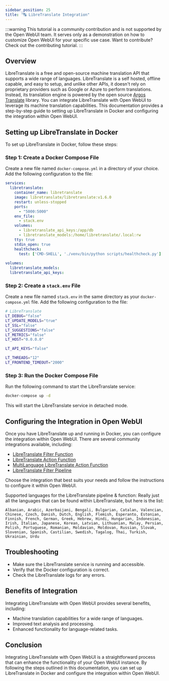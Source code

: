```yaml
---
sidebar_position: 25
title: "🔠 LibreTranslate Integration"
---
```


:::warning
This tutorial is a community contribution and is not supported by the Open WebUI team. It serves only as a demonstration on how to customize Open WebUI for your specific use case. Want to contribute? Check out the contributing tutorial.
:::

Overview
--------

LibreTranslate is a free and open-source machine translation API that supports a wide range of languages. LibreTranslate is a self hosted, offline capable, and easy to setup, and unlike other APIs, it doesn't rely on proprietary providers such as Google or Azure to perform translations. Instead, its translation engine is powered by the open source [Argos Translate](https://github.com/argosopentech/argos-translate) library. You can integrate LibreTranslate with Open WebUI to leverage its machine translation capabilities. This documentation provides a step-by-step guide to setting up LibreTranslate in Docker and configuring the integration within Open WebUI.

Setting up LibreTranslate in Docker
-----------------------------------

To set up LibreTranslate in Docker, follow these steps:

### Step 1: Create a Docker Compose File

Create a new file named `docker-compose.yml` in a directory of your choice. Add the following configuration to the file:

```yml
services:
  libretranslate:
    container_name: libretranslate
    image: libretranslate/libretranslate:v1.6.0
    restart: unless-stopped
    ports:
      - "5000:5000"
    env_file:
      - stack.env
    volumes:
      - libretranslate_api_keys:/app/db
      - libretranslate_models:/home/libretranslate/.local:rw
    tty: true
    stdin_open: true
    healthcheck:
      test: ['CMD-SHELL', './venv/bin/python scripts/healthcheck.py']
      
volumes:
  libretranslate_models:
  libretranslate_api_keys:
```

### Step 2: Create a `stack.env` File

Create a new file named `stack.env` in the same directory as your `docker-compose.yml` file. Add the following configuration to the file:

```bash
# LibreTranslate
LT_DEBUG="false"
LT_UPDATE_MODELS="true"
LT_SSL="false"
LT_SUGGESTIONS="false"
LT_METRICS="false"
LT_HOST="0.0.0.0"

LT_API_KEYS="false"

LT_THREADS="12"
LT_FRONTEND_TIMEOUT="2000"
```

### Step 3: Run the Docker Compose File

Run the following command to start the LibreTranslate service:

```bash
docker-compose up -d
```

This will start the LibreTranslate service in detached mode.

Configuring the Integration in Open WebUI
-------------------------------------------

Once you have LibreTranslate up and running in Docker, you can configure the integration within Open WebUI. There are several community integrations available, including:

* [LibreTranslate Filter Function](https://openwebui.com/f/iamg30/libretranslate_filter)
* [LibreTranslate Action Function](https://openwebui.com/f/jthesse/libretranslate_action)
* [MultiLanguage LibreTranslate Action Function](https://openwebui.com/f/iamg30/multilanguage_libretranslate_action)
* [LibreTranslate Filter Pipeline](https://github.com/open-webui/pipelines/blob/main/examples/filters/libretranslate_filter_pipeline.py)

Choose the integration that best suits your needs and follow the instructions to configure it within Open WebUI.

Supported languages for the LibreTranslate pipeline & function:
Really just all the languages that can be found within LibreTranslate, but here is the list:

```
Albanian, Arabic, Azerbaijani, Bengali, Bulgarian, Catalan, Valencian, Chinese, Czech, Danish, Dutch, English, Flemish, Esperanto, Estonian, Finnish, French, German, Greek, Hebrew, Hindi, Hungarian, Indonesian, Irish, Italian, Japanese, Korean, Latvian, Lithuanian, Malay, Persian, Polish, Portuguese, Romanian, Moldavian, Moldovan, Russian, Slovak, Slovenian, Spanish, Castilian, Swedish, Tagalog, Thai, Turkish, Ukrainian, Urdu
```

Troubleshooting
--------------

* Make sure the LibreTranslate service is running and accessible.
* Verify that the Docker configuration is correct.
* Check the LibreTranslate logs for any errors.

Benefits of Integration
----------------------

Integrating LibreTranslate with Open WebUI provides several benefits, including:

* Machine translation capabilities for a wide range of languages.
* Improved text analysis and processing.
* Enhanced functionality for language-related tasks.

Conclusion
----------

Integrating LibreTranslate with Open WebUI is a straightforward process that can enhance the functionality of your Open WebUI instance. By following the steps outlined in this documentation, you can set up LibreTranslate in Docker and configure the integration within Open WebUI.
